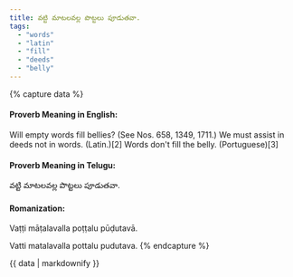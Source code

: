 ```yaml
---
title: వట్టి మాటలవల్ల పొట్టలు పూడుతవా.
tags:
  - "words"
  - "latin"
  - "fill"
  - "deeds"
  - "belly"
---
```


{% capture data %}
#### Proverb Meaning in English:
Will empty words fill bellies?
(See Nos. 658, 1349, 1711.)
We must assist in deeds not in words. (Latin.)[2]
Words don't fill the belly. (Portuguese)[3]

#### Proverb Meaning in Telugu:
వట్టి మాటలవల్ల పొట్టలు పూడుతవా.

#### Romanization:
Vaṭṭi māṭalavalla poṭṭalu pūḍutavā.

Vatti matalavalla pottalu pudutava.
{% endcapture %}

{{ data | markdownify }}


